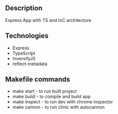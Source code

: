 ## Description

Express App with TS and IoC architecture

## Technologies

- Express
- TypeScript
- InversifyJS
- reflect-metadata

## Makefile commands

- make start - to run built project
- make build - to compile and build app
- make inspect - to run dev with chrome inspector
- make cannon - to run clinic with autocannon
